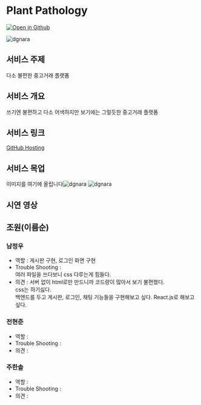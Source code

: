 # Plant Pathology

[![Open in Github](https://static.streamlit.io/badges/streamlit_badge_black_white.svg)](https://luxetverit.github.io/miniproject5-website-dgnara/index.html)

![dgnara](asset/img/dgdg.png)

## 서비스 주제

다소 불편한 중고거래 플랫폼

## 서비스 개요

쓰기엔 불편하고 다소 어색하지만
보기에는 그럴듯한 중고거래 플랫폼

## 서비스 링크

[GitHub Hosting](https://luxetverit.github.io/miniproject5-website-dgnara/index.html)

## 서비스 목업

이미지를 여기에 올립니다![dgnara](./img/apple-tree-g4dc5161e2_1280.jpg)
![dgnara](./img/apple-tree-g4dc5161e2_1280.jpg)

## 시연 영상

## 조원(이름순)

### 남정우

-   역할 : 게시판 구현, 로그인 화면 구현
-   Trouble Shooting :  
     여러 파일을 쓰다보니 css 다루는게 힘들다.
-   의견 :
    서버 없이 html로만 만드니까 코드량이 많아서 보기 불편했다.  
    css는 하기싫다.  
    백엔드를 두고 게시판, 로그인, 채팅 기능들을 구현해보고 싶다.
    React.js로 해보고 싶다.

### 전현준

-   역할 :
-   Trouble Shooting :
-   의견 :

### 주한솔

-   역할 :
-   Trouble Shooting :
-   의견 :
